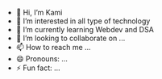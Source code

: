 - 👋 Hi, I’m Kami
- 👀 I’m interested in all type of technology
- 🌱 I’m currently learning Webdev and DSA
- 💞️ I’m looking to collaborate on ...
- 📫 How to reach me ...
- 😄 Pronouns: ...
- ⚡ Fun fact: ...

<!---
ShivKami/ShivKami is a ✨ special ✨ repository because its `README.md` (this file) appears on your GitHub profile.
You can click the Preview link to take a look at your changes.
--->
